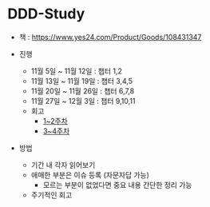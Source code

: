 # DDD-Study

- 책 : https://www.yes24.com/Product/Goods/108431347

- 진행
  - 11월 5일 ~ 11월 12일 : 챕터 1,2
  - 11월 13일 ~ 11월 19일 : 챕터 3,4,5
  - 11월 20일 ~ 11월 26일 : 챕터 6,7,8
  - 11월 27일 ~ 12월 3일 : 챕터 9,10,11
  - 회고
    - [1~2주차](https://github.com/cotgyu/DDD-Study/blob/main/retrospectives/1~2%EC%A3%BC%EC%B0%A8.md)
    - [3~4주차](https://github.com/cotgyu/DDD-Study/blob/main/retrospectives/3~4%EC%A3%BC%EC%B0%A8.md)


- 방법
  - 기간 내 각자 읽어보기 
  - 애매한 부분은 이슈 등록 (자문자답 가능)
    - 모르는 부분이 없었다면 중요 내용 간단한 정리 가능
  - 주기적인 회고
